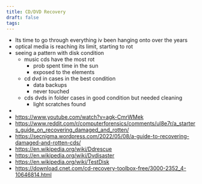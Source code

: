 ```yaml
---
title: CD/DVD Recovery
draft: false
tags:
---
```

- Its time to go through everything iv been hanging onto over the years
- optical media is reaching its limit, starting to rot
- seeing a pattern with disk condition
	- music cds have the most rot
		- prob spent time in the sun
		- exposed to the elements
	- cd dvd in cases in the best condition
		- data backups
		- never touched
	- cds dvds in folder cases in good condition but needed cleaning
		- light scratches found
- 
- https://www.youtube.com/watch?v=agk-CmrWMek
- https://www.reddit.com/r/computerforensics/comments/ul8e7r/a_starters_guide_on_recovering_damaged_and_rotten/
- https://secnigma.wordpress.com/2022/05/08/a-guide-to-recovering-damaged-and-rotten-cds/
- https://en.wikipedia.org/wiki/Ddrescue
- https://en.wikipedia.org/wiki/Dvdisaster
- https://en.wikipedia.org/wiki/TestDisk
- https://download.cnet.com/cd-recovery-toolbox-free/3000-2352_4-10646814.html